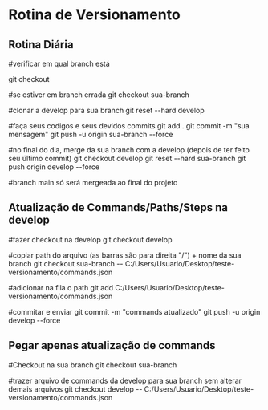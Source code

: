 # Rotina de Versionamento

## Rotina Diária

#verificar em qual branch está

git checkout

#se estiver em branch errada
git checkout sua-branch

#clonar a develop para sua branch
git reset --hard develop

#faça seus codigos e seus devidos commits
git add .
git commit -m "sua mensagem"
git push -u origin sua-branch --force

#no final do dia, merge da sua branch com a develop (depois de ter feito seu último commit)
git checkout develop
git reset --hard sua-branch
git push origin develop --force

#branch main só será mergeada ao final do projeto

## Atualização de Commands/Paths/Steps na develop

#fazer checkout na develop
git checkout develop

#copiar path do arquivo (as barras são para direita "/") + nome da sua branch
git checkout sua-branch -- C:/Users/Usuario/Desktop/teste-versionamento/commands.json

#adicionar na fila o path
git add C:/Users/Usuario/Desktop/teste-versionamento/commands.json

#commitar e enviar
git commit -m "commands atualizado"
git push -u origin develop --force

## Pegar apenas atualização de commands

#Checkout na sua branch
git checkout sua-branch

#trazer arquivo de commands da develop para sua branch sem alterar demais arquivos
git checkout develop -- C:/Users/Usuario/Desktop/teste-versionamento/commands.json